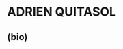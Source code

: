 
<html lang="en">
  <body>
    <h1 style="font-soze:520px;" \title="I'm a header">ADRIEN QUITASOL</h1>
    <h2>(bio)</h2>
  </body>
</html>
